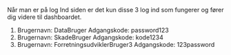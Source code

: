 Når man er på log Ind siden er det kun disse 3 log ind som fungerer og fører dig videre til dashboardet. 
1) Brugernavn: DataBruger
   Adgangskode: password123
3) Brugernavn: SkadeBruger
   Adgangskode: kode1234
5) Brugernavn: ForretningsudviklerBruger3
   Adgangskode: 123password
